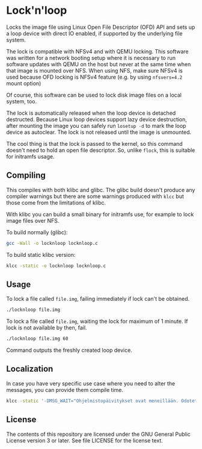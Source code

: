 # Lock'n'loop

Locks the image file using Linux Open File Descriptor (OFD) API and
sets up a loop device with direct IO enabled, if supported by the
underlying file system.

The lock is compatible with NFSv4 and with QEMU locking. This software
was written for a network booting setup where it is necessary to run
software updates with QEMU on the host but never at the same time when
that image is mounted over NFS. When using NFS, make sure NFSv4 is
used because OFD locking is NFSv4 feature (e.g. by using `nfsvers=4.2`
mount option)

Of course, this software can be used to lock disk image files on a
local system, too.

The lock is automatically released when the loop device is detached
destructed. Because Linux loop devices support lazy device
destruction, after mounting the image you can safely run `losetup -d`
to mark the loop device as autoclear. The lock is not released until
the image is unmounted.

The cool thing is that the lock is passed to the kernel, so this
command doesn't need to hold an open file descriptor. So, unlike
`flock`, this is suitable for initramfs usage.

## Compiling

This compiles with both klibc and glibc. The glibc build doesn't
produce any compiler warnings but there are some warnings produced
with `klcc` but those come from the limitations of klibc.

With klibc you can build a small binary for initramfs use, for example
to lock image files over NFS.

To build normally (glibc):

```sh
gcc -Wall -o locknloop locknloop.c
```

To build static klibc version:

```sh
klcc -static -o locknloop locknloop.c
```

## Usage

To lock a file called `file.img`, failing immediately if lock can't be
obtained.

```sh
./locknloop file.img
```

To lock a file called `file.img`, waiting the lock for maximum of 1
minute. If lock is not available by then, fail.

```sh
./locknloop file.img 60
```

Command outputs the freshly created loop device.

## Localization

In case you have very specific use case where you need to alter the
messages, you can provide them compile time.

```sh
klcc -static '-DMSG_WAIT="Ohjelmistopäivitykset ovat meneillään. Odotetaan %ld sekuntia."' '-DMSG_TIMEOUT="Ohjelmistopäivitykset ovat yhä kesken. Sammutetaan!"' -o locknloop locknloop.c
```

## License

The contents of this repository are licensed under the GNU General Public
License version 3 or later. See file LICENSE for the license text.
